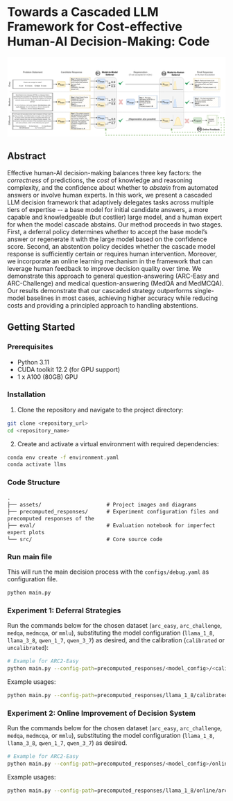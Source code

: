 # Towards a Cascaded LLM Framework for Cost-effective Human-AI Decision-Making: Code
<div align="left">
<img src="./assets/figure_1.png" width="800" alt="Method overview diagram">
</div>

## Abstract
Effective human-AI decision-making balances three key factors: the *correctness* of predictions, the *cost* of knowledge and reasoning complexity, and the confidence about whether to *abstain* from automated answers or involve human experts. In this work, we present a cascaded LLM decision framework that adaptively delegates tasks across multiple tiers of expertise -- a base model for initial candidate answers, a more capable and knowledgeable (but costlier) large model, and a human expert for when the model cascade abstains. Our method proceeds in two stages. First, a deferral policy determines whether to accept the base model’s answer or regenerate it with the large model based on the confidence score. Second, an abstention policy decides whether the cascade model response is sufficiently certain or requires human intervention. Moreover, we incorporate an online learning mechanism in the framework that can leverage human feedback to improve decision quality over time. We demonstrate this approach to general question-answering (ARC-Easy and ARC-Challenge) and medical question-answering (MedQA and MedMCQA). Our results demonstrate that our cascaded strategy outperforms single-model baselines in most cases, achieving higher accuracy while reducing costs and providing a principled approach to handling abstentions.

## Getting Started

### Prerequisites
- Python 3.11
- CUDA toolkit 12.2 (for GPU support)
- 1 x A100 (80GB) GPU

### Installation

1. Clone the repository and navigate to the project directory:
```bash
git clone <repository_url>
cd <repository_name>
```

2. Create and activate a virtual environment with required dependencies:
```bash
conda env create -f environment.yaml
conda activate llms
```

### Code Structure
```
.
├── assets/                     # Project images and diagrams
├── precomputed_responses/      # Experiment configuration files and precomputed responses of the
├── eval/                       # Evaluation notebook for imperfect expert plots
└── src/                        # Core source code
```

### Run main file
This will run the main decision process with the `configs/debug.yaml` as configuration file.
```bash
python main.py
```

### Experiment 1: Deferral Strategies
Run the commands below for the chosen dataset (`arc_easy`, `arc_challenge`, `medqa`, `medmcqa`, or `mmlu`), substituting the model configuration (`llama_1_8`, `llama_3_8`, `qwen_1_7`, `qwen_3_7`) as desired, and the calibration (`calibrated` or `uncalibrated`):

```bash
# Example for ARC2-Easy
python main.py --config-path=precomputed_responses/<model_config>/<calibration>/<dataset>
```

Example usages:

```bash
python main.py --config-path=precomputed_responses/llama_1_8/calibrated/arc_easy
```


### Experiment 2: Online Improvement of Decision System
Run the commands below for the chosen dataset (`arc_easy`, `arc_challenge`, `medqa`, `medmcqa`, or `mmlu`), substituting the model configuration (`llama_1_8`, `llama_3_8`, `qwen_1_7`, `qwen_3_7`) as desired.


```bash
# Example for ARC2-Easy
python main.py --config-path=precomputed_responses/<model_config>/online/<dataset>
```

Example usages:

```bash
python main.py --config-path=precomputed_responses/llama_1_8/online/arc_easy
```